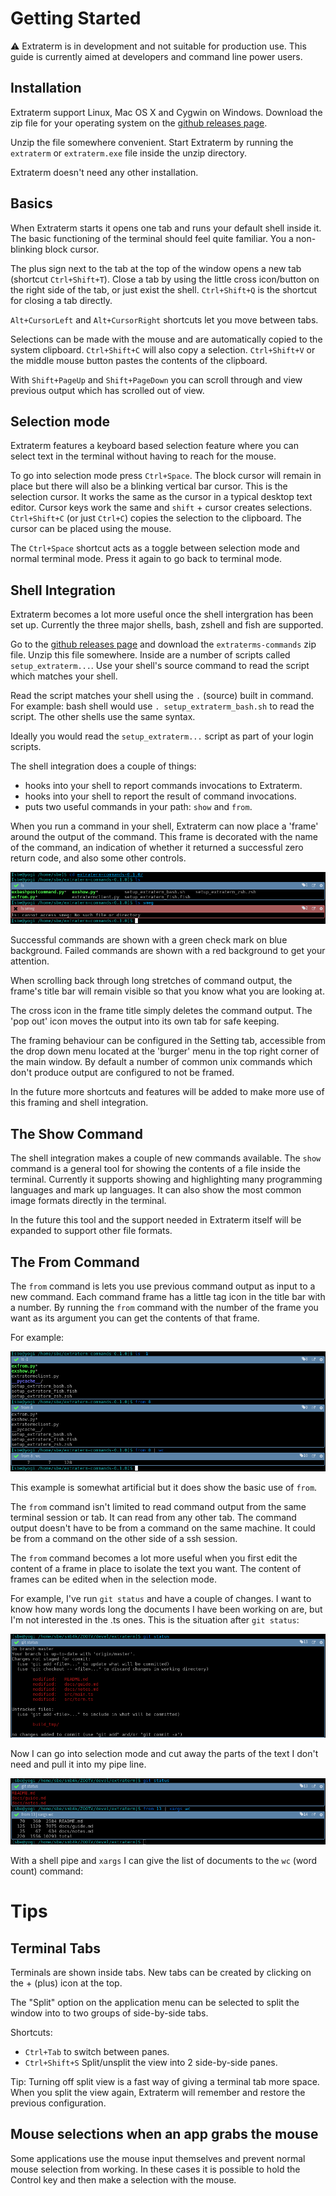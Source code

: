 
Getting Started
===============

:warning: Extraterm is in development and not suitable for production use. This guide is currently aimed at developers and command line power users.

Installation
------------
Extraterm support Linux, Mac OS X and Cygwin on Windows. Download the zip file for your operating system on the [github releases page](https://github.com/sedwards2009/extraterm/releases).

Unzip the file somewhere convenient. Start Extraterm by running the `extraterm` or `extraterm.exe` file inside the unzip directory.

Extraterm doesn't need any other installation.


Basics
------
When Extraterm starts it opens one tab and runs your default shell inside it. The basic functioning of the terminal should feel quite familiar. You a non-blinking block cursor.

The plus sign next to the tab at the top of the window opens a new tab (shortcut `Ctrl+Shift+T`). Close a tab by using the little cross icon/button on the right side of the tab, or just exist the shell. `Ctrl+Shift+Q` is the shortcut for closing a tab directly.

`Alt+CursorLeft` and `Alt+CursorRight` shortcuts let you move between tabs.

Selections can be made with the mouse and are automatically copied to the system clipboard. `Ctrl+Shift+C` will also copy a selection. `Ctrl+Shift+V` or the middle mouse button pastes the contents of the clipboard.

With `Shift+PageUp` and `Shift+PageDown` you can scroll through and view previous output which has scrolled out of view.


Selection mode
--------------
Extraterm features a keyboard based selection feature where you can select text in the terminal without having to reach for the mouse.

To go into selection mode press `Ctrl+Space`. The block cursor will remain in place but there will also be a blinking vertical bar cursor. This is the selection cursor. It works the same as the cursor in a typical desktop text editor. Cursor keys work the same and `shift` + cursor creates selections. 
`Ctrl+Shift+C` (or just `Ctrl+C`) copies the selection to the clipboard. The cursor can be placed using the mouse. 

The `Ctrl+Space` shortcut acts as a toggle between selection mode and normal terminal mode. Press it again to go back to terminal mode.


Shell Integration
-----------------
Extraterm becomes a lot more useful once the shell intergration has been set up. Currently the three major shells, bash, zshell and fish are supported.

Go to the [github releases page](https://github.com/sedwards2009/extraterm/releases) and download the `extraterms-commands` zip file. Unzip this file somewhere. Inside are a number of scripts called `setup_extraterm...`. Use your shell's source command to read the script which matches your shell.

Read the script matches your shell using the `.` (source) built in command. For example: bash shell would use `. setup_extraterm_bash.sh` to read the script. The other shells use the same syntax.

Ideally you would read the `setup_extraterm...` script as part of your login scripts.

The shell integration does a couple of things:

* hooks into your shell to report commands invocations to Extraterm.
* hooks into your shell to report the result of command invocations.
* puts two useful commands in your path: `show` and `from`.

When you run a command in your shell, Extraterm can now place a 'frame' around the output of the command. This frame is decorated with the name of the command, an indication of whether it returned a successful zero return code, and also some other controls.

![Command frames in action](command_frames.png)

Successful commands are shown with a green check mark on blue background. Failed commands are shown with a red background to get your attention.

When scrolling back through long stretches of command output, the frame's title bar will remain visible so that you know what you are looking at.

The cross icon in the frame title simply deletes the command output. The 'pop out' icon moves the output into its own tab for safe keeping.

The framing behaviour can be configured in the Setting tab, accessible from the drop down menu located at the 'burger' menu in the top right corner of the main window. By default a number of common unix commands which don't produce output are configured to not be framed.

In the future more shortcuts and features will be added to make more use of this framing and shell integration.


The Show Command
----------------
The shell integration makes a couple of new commands available. The `show` command is a general tool for showing the contents of a file inside the terminal. Currently it supports showing and highlighting many programming languages and mark up languages. It can also show the most common image formats directly in the terminal.

In the future this tool and the support needed in Extraterm itself will be expanded to support other file formats.


The From Command
----------------
The `from` command is lets you use previous command output as input to a new command. Each command frame has a little tag icon in the title bar with a number. By running the `from` command with the number of the frame you want as its argument you can get the contents of that frame.

For example:

![From command](from_command.png)

This example is somewhat artificial but it does show the basic use of `from`.

The `from` command isn't limited to read command output from the same terminal session or tab. It can read from any other tab. The command output doesn't have to be from a command on the same machine. It could be from a command on the other side of a ssh session.

The `from` command becomes a lot more useful when you first edit the content of a frame in place to isolate the text you want. The content of frames can be edited when in the selection mode.

For example, I've run `git status` and have a couple of changes. I want to know how many words long the documents I have been working on are, but I'm not interested in the .ts ones. This is the situation after `git status`:

![git status](from_git_1.png)

Now I can go into selection mode and cut away the parts of the text I don't need and pull it into my pipe line.

![git status](from_git_2.png)

With a shell pipe and `xargs` I can give the list of documents to the `wc` (word count) command:


Tips
====


Terminal Tabs
-------------
Terminals are shown inside tabs. New tabs can be created by clicking on the + (plus) icon at the top.

The "Split" option on the application menu can be selected to split the window into to two groups of side-by-side tabs.

Shortcuts:

* `Ctrl+Tab` to switch between panes.
* `Ctrl+Shift+S` Split/unsplit the view into 2 side-by-side panes.

Tip: Turning off split view is a fast way of giving a terminal tab more space. When you split the view again, Extraterm will remember and restore the previous configuration.


Mouse selections when an app grabs the mouse
--------------------------------------------
Some applications use the mouse input themselves and prevent normal mouse selection from working. In these cases it is possible to hold the Control key and then make a selection with the mouse.

